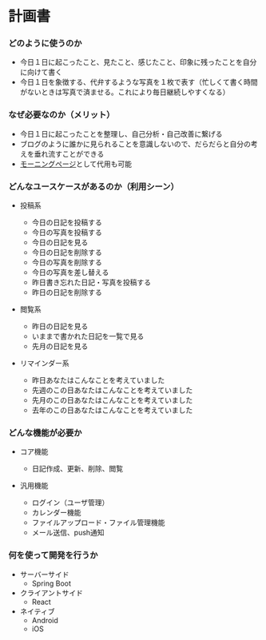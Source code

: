 # 計画書

### どのように使うのか

 - 今日１日に起こったこと、見たこと、感じたこと、印象に残ったことを自分に向けて書く
 - 今日１日を象徴する、代弁するような写真を１枚で表す（忙しくて書く時間がないときは写真で済ませる。これにより毎日継続しやすくなる）

### なぜ必要なのか（メリット）

 - 今日１日に起こったことを整理し、自己分析・自己改善に繋げる
 - ブログのように誰かに見られることを意識しないので、だらだらと自分の考えを垂れ流すことができる
 - [モーニングページ](http://matome.naver.jp/odai/2140814370863788901)として代用も可能


### どんなユースケースがあるのか（利用シーン）

 - 投稿系
    - 今日の日記を投稿する
    - 今日の写真を投稿する
    - 今日の日記を見る
    - 今日の日記を削除する
    - 今日の写真を削除する
    - 今日の写真を差し替える
    - 昨日書き忘れた日記・写真を投稿する
    - 昨日の日記を削除する

 - 閲覧系
    - 昨日の日記を見る
    - いままで書かれた日記を一覧で見る
    - 先月の日記を見る

 - リマインダー系
    - 昨日あなたはこんなことを考えていました
    - 先週のこの日あなたはこんなことを考えていました
    - 先月のこの日あなたはこんなことを考えていました
    - 去年のこの日あなたはこんなことを考えていました

### どんな機能が必要か

 - コア機能
    - 日記作成、更新、削除、閲覧

 - 汎用機能
    - ログイン（ユーザ管理）
    - カレンダー機能
    - ファイルアップロード・ファイル管理機能
    - メール送信、push通知

### 何を使って開発を行うか

 - サーバーサイド
    - Spring Boot
 - クライアントサイド
    - React
 - ネイティブ
    - Android
    - iOS
